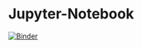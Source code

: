 # Jupyter-Notebook

[![Binder](https://mybinder.org/badge_logo.svg)](https://hub-binder.mybinder.ovh/user/shiladitya146-jupyter-notebook-h30jzxc3/lab/tree/NIFTY_PE.ipynb)


